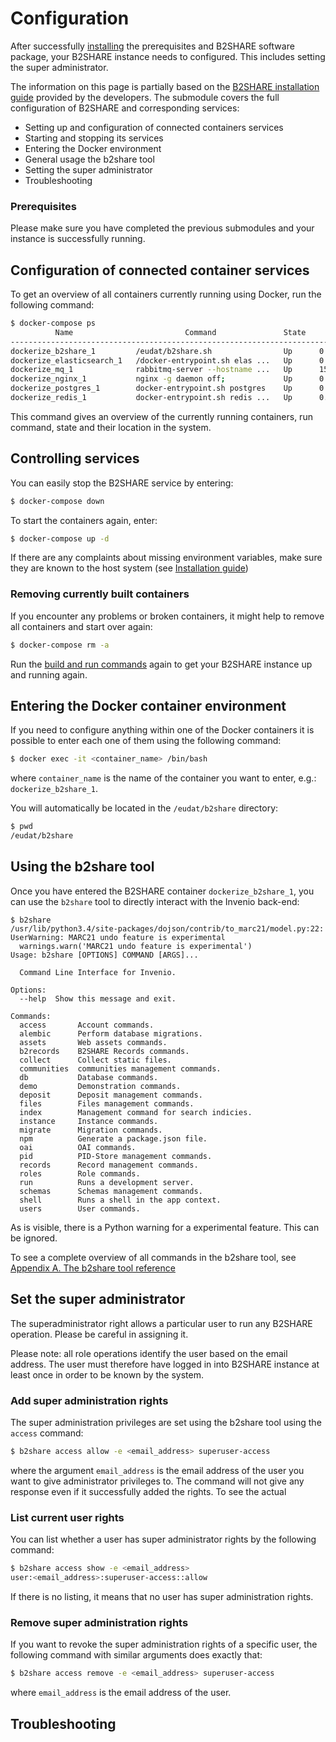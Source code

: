 # Configuration
After successfully [installing](05_Installation.md) the prerequisites and B2SHARE software package, your B2SHARE instance needs to configured. This includes setting the super administrator.

The information on this page is partially based on the [B2SHARE installation guide](https://github.com/EUDAT-B2SHARE/b2share/blob/evolution/INSTALL.rst) provided by the developers. The submodule covers the full configuration of B2SHARE and corresponding services:
- Setting up and configuration of connected containers services
- Starting and stopping its services
- Entering the Docker environment
- General usage the b2share tool
- Setting the super administrator
- Troubleshooting

### Prerequisites
Please make sure you have completed the previous submodules and your instance is successfully running.

## Configuration of connected container services
To get an overview of all containers currently running using Docker, run the following command:

```sh
$ docker-compose ps
          Name                         Command               State                                              Ports
----------------------------------------------------------------------------------------------------------------------------------------------------------------
dockerize_b2share_1         /eudat/b2share.sh                Up      0.0.0.0:32795->5000/tcp
dockerize_elasticsearch_1   /docker-entrypoint.sh elas ...   Up      0.0.0.0:32793->9200/tcp, 0.0.0.0:32792->9300/tcp
dockerize_mq_1              rabbitmq-server --hostname ...   Up      15671/tcp, 0.0.0.0:32789->15672/tcp, 25672/tcp, 4369/tcp, 5671/tcp, 0.0.0.0:32790->5672/tcp
dockerize_nginx_1           nginx -g daemon off;             Up      0.0.0.0:443->443/tcp, 0.0.0.0:80->80/tcp
dockerize_postgres_1        docker-entrypoint.sh postgres    Up      0.0.0.0:32794->5432/tcp
dockerize_redis_1           docker-entrypoint.sh redis ...   Up      0.0.0.0:32791->6379/tcp
```

This command gives an overview of the currently running containers, run command, state and their location in the system.

## Controlling services
You can easily stop the B2SHARE service by entering:

```sh
$ docker-compose down
```

To start the containers again, enter:

```sh
$ docker-compose up -d
```

If there are any complaints about missing environment variables, make sure they are known to the host system (see [Installation guide](04_Installation.md#set-environment-variables))

### Removing currently built containers
If you encounter any problems or broken containers, it might help to remove all containers and start over again:

```sh
$ docker-compose rm -a
```

Run the [build and run commands](04_Installation.md#building-and-running-b2share) again to get your B2SHARE instance up and running again.

## Entering the Docker container environment
If you need to configure anything within one of the Docker containers it is possible to enter each one of them using the following command:

```sh
$ docker exec -it <container_name> /bin/bash
```

where `container_name` is the name of the container you want to enter, e.g.: `dockerize_b2share_1`.

You will automatically be located in the `/eudat/b2share` directory:

```sh
$ pwd
/eudat/b2share
```

## Using the b2share tool
Once you have entered the B2SHARE container `dockerize_b2share_1`, you can use the `b2share` tool to directly interact with the Invenio back-end:

```
$ b2share
/usr/lib/python3.4/site-packages/dojson/contrib/to_marc21/model.py:22: UserWarning: MARC21 undo feature is experimental
  warnings.warn('MARC21 undo feature is experimental')
Usage: b2share [OPTIONS] COMMAND [ARGS]...

  Command Line Interface for Invenio.

Options:
  --help  Show this message and exit.

Commands:
  access       Account commands.
  alembic      Perform database migrations.
  assets       Web assets commands.
  b2records    B2SHARE Records commands.
  collect      Collect static files.
  communities  communities management commands.
  db           Database commands.
  demo         Demonstration commands.
  deposit      Deposit management commands.
  files        Files management commands.
  index        Management command for search indicies.
  instance     Instance commands.
  migrate      Migration commands.
  npm          Generate a package.json file.
  oai          OAI commands.
  pid          PID-Store management commands.
  records      Record management commands.
  roles        Role commands.
  run          Runs a development server.
  schemas      Schemas management commands.
  shell        Runs a shell in the app context.
  users        User commands.
```

As is visible, there is a Python warning for a experimental feature. This can be ignored.

To see a complete overview of all commands in the b2share tool, see [Appendix A. The b2share tool reference](A_b2share_Tool_Reference.md)

## Set the super administrator
The superadministrator right allows a particular user to run any B2SHARE operation. Please be careful in assigning it.

Please note: all role operations identify the user based on the email address. The user must therefore have logged in into B2SHARE instance at least once in order to be known by the system.

### Add super administration rights
The super administration privileges are set using the b2share tool using the `access` command:

```sh
$ b2share access allow -e <email_address> superuser-access
```

where the argument `email_address` is the email address of the user you want to give administrator privileges to. The command will not give any response even if it successfully added the rights. To see the actual

### List current user rights
You can list whether a user has super administrator rights by the following command:

```sh
$ b2share access show -e <email_address>
user:<email_address>:superuser-access::allow
```

If there is no listing, it means that no user has super administration rights.

### Remove super administration rights
If you want to revoke the super administration rights of a specific user, the following command with similar arguments does exactly that:

```sh
$ b2share access remove -e <email_address> superuser-access
```

where `email_address` is the email address of the user.

## Troubleshooting
